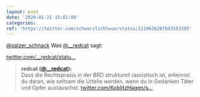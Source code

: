 ```yaml
---
layout: post
date: '2020-01-21 15:02:05'
categories: 
ref: 'https://twitter.com/schwarzlichtwue/status/1219636287843553285'
---
```

[@salzer_schnack](https://twitter.com/salzer_schnack) Was [@__redcat](https://twitter.com/__redcat) sagt:

[twitter.com/__redcat/statu…](https://twitter.com/__redcat/status/1215151448381706240?s=19)
> <b>redcat ([@__redcat](https://twitter.com/__redcat)):</b>  
>Dass die Rechtspraxis in der BRD strukturell rassistisch ist, erkennst du daran, wie seltsam die Urteile werden, wenn du in Gedanken Täter und Opfer austauschst. [twitter.com/KoblitzHagen/s…](https://twitter.com/KoblitzHagen/status/1214983128772743168)  

